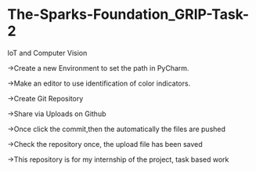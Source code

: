 # The-Sparks-Foundation_GRIP-Task-2
IoT and Computer Vision

->Create a new Environment to set the path in PyCharm.

->Make an editor to use identification of color indicators.

->Create Git Repository

->Share via Uploads on Github

->Once click the commit,then the automatically the files are pushed

->Check the repository once, the upload file has been saved

->This repository is for my internship of the project, task based work
